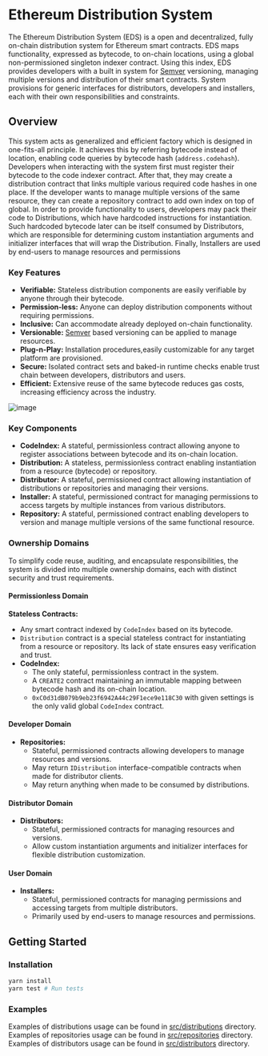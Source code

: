 # Ethereum Distribution System

The Ethereum Distribution System (EDS) is a open and decentralized, fully on-chain distribution system for Ethereum smart contracts.
EDS maps functionality, expressed as bytecode, to on-chain locations, using a global non-permissioned singleton indexer contract. Using this index, EDS provides developers with a built in system for [Semver](http://semver.org/) versioning, managing multiple versions and distribution of their smart contracts. System provisions for generic interfaces for distributors, developers and installers, each with their own responsibilities and constraints.

## Overview

This system acts as generalized and efficient factory which is designed in one-fits-all principle. It achieves this by referring bytecode instead of location, enabling code queries by bytecode hash (`address.codehash`). Developers when interacting with the system first must register their bytecode to the code indexer contract. After that, they may create a distribution contract that links multiple various required code hashes in one place. If the developer wants to manage multiple versions of the same resource, they can create a repository contract to add own index on top of global. In order to provide functionality to users, developers may pack their code to Distributions, which have hardcoded instructions for instantiation. Such hardcoded bytecode later can be itself consumed by Distributors, which are responsible for determining custom instantiation arguments and initializer interfaces that will wrap the Distribution. Finally, Installers are used by end-users to manage resources and permissions

### Key Features

- **Verifiable:** Stateless distribution components are easily verifiable by anyone through their bytecode.
- **Permission-less:** Anyone can deploy distribution components without requiring permissions.
- **Inclusive:** Can accommodate already deployed on-chain functionality.
- **Versionable:** [Semver](http://semver.org/) based versioning can be applied to manage resources.
- **Plug-n-Play:** Installation procedures,easily customizable for any target platform are provisioned.
- **Secure:** Isolated contract sets and baked-in runtime checks enable trust chain between developers, distributors and users.
- **Efficient:** Extensive reuse of the same bytecode reduces gas costs, increasing efficiency across the industry.

![image](https://github.com/user-attachments/assets/52fa7028-177c-4de2-9259-3f883491a3d3)

### Key Components

- **CodeIndex:** A stateful, permissionless contract allowing anyone to register associations between bytecode and its on-chain location.
- **Distribution:** A stateless, permissionless contract enabling instantiation from a resource (bytecode) or repository.
- **Distributor:** A stateful, permissioned contract allowing instantiation of distributions or repositories and managing their versions.
- **Installer:** A stateful, permissioned contract for managing permissions to access targets by multiple instances from various distributors.
- **Repository:** A stateful, permissioned contract enabling developers to version and manage multiple versions of the same functional resource.

### Ownership Domains

To simplify code reuse, auditing, and encapsulate responsibilities, the system is divided into multiple ownership domains, each with distinct security and trust requirements.

#### Permissionless Domain

**Stateless Contracts:**

- Any smart contract indexed by `CodeIndex` based on its bytecode.
- `Distribution` contract is a special stateless contract for instantiating from a resource or repository. Its lack of state ensures easy verification and trust.
- **CodeIndex:**
  - The only stateful, permissionless contract in the system.
  - A `CREATE2` contract maintaining an immutable mapping between bytecode hash and its on-chain location.
  - `0xC0d31dB079b9eb23f6942A44c29F1ece9e118C30` with given settings is the only valid global `CodeIndex` contract.

#### Developer Domain

- **Repositories:**
  - Stateful, permissioned contracts allowing developers to manage resources and versions.
  - May return `IDistribution` interface-compatible contracts when made for distributor clients.
  - May return anything when made to be consumed by distributions.

#### Distributor Domain

- **Distributors:**
  - Stateful, permissioned contracts for managing resources and versions.
  - Allow custom instantiation arguments and initializer interfaces for flexible distribution customization.

#### User Domain

- **Installers:**
  - Stateful, permissioned contracts for managing permissions and accessing targets from multiple distributors.
  - Primarily used by end-users to manage resources and permissions.

## Getting Started

### Installation

```bash
yarn install
yarn test # Run tests
```

### Examples

Examples of distributions usage can be found in [src/distributions](src/distributions) directory.
Examples of repositories usage can be found in [src/repositories](src/repositories) directory.
Examples of distributors usage can be found in [src/distributors](src/distributors) directory.
